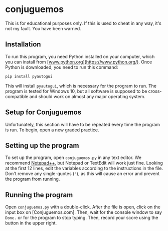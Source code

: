 # conjuguemos
This is for educational purposes only. If this is used to cheat in any way, it's not my fault. You have been warned.
## Installation
To run this program, you need Python installed on your computer, which you can install from [www.python.org](https://www.python.org/). Once Python is downloaded, you need to run this command:
```
pip install pyautogui
```
This will install `pyautogui`, which is necessary for the program to run. The program is tested for Windows 10, but all software is supposed to be cross-compatible and should work on almost any major operating system.
## Setup for Conjuguemos
Unfortunately, this section will have to be repeated every time the program is run. To begin, open a new graded practice.
## Setting up the program
To set up the program, open `conjuguemos.py` in any text editor. We recommend [Notepad++](https://notepad-plus-plus.org/), but Notepad or TextEdit will work just fine. Looking at the first 12 lines, edit the variables according to the instructions in the file. Don't remove any single-quotes (`'`), as this will cause an error and prevent the program from running.
## Running the program
Open `conjuguemos.py` with a double-click. After the file is open, click on the input box on [Conjuguemos.com]. Then, wait for the console window to say `Done.` or for the program to stop typing. Then, record your score using the button in the upper right.
